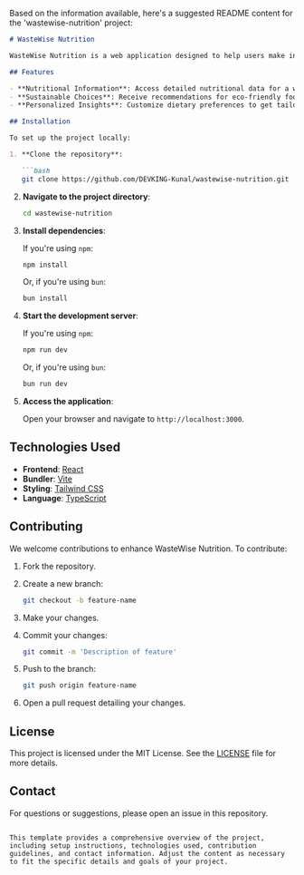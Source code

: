 Based on the information available, here's a suggested README content for the 'wastewise-nutrition' project:

```markdown
# WasteWise Nutrition

WasteWise Nutrition is a web application designed to help users make informed dietary choices by providing nutritional information and promoting sustainable eating habits.

## Features

- **Nutritional Information**: Access detailed nutritional data for a wide range of foods.
- **Sustainable Choices**: Receive recommendations for eco-friendly food options.
- **Personalized Insights**: Customize dietary preferences to get tailored suggestions.

## Installation

To set up the project locally:

1. **Clone the repository**:

   ```bash
   git clone https://github.com/DEVKING-Kunal/wastewise-nutrition.git
   ```

2. **Navigate to the project directory**:

   ```bash
   cd wastewise-nutrition
   ```

3. **Install dependencies**:

   If you're using `npm`:

   ```bash
   npm install
   ```

   Or, if you're using `bun`:

   ```bash
   bun install
   ```

4. **Start the development server**:

   If you're using `npm`:

   ```bash
   npm run dev
   ```

   Or, if you're using `bun`:

   ```bash
   bun run dev
   ```

5. **Access the application**:

   Open your browser and navigate to `http://localhost:3000`.

## Technologies Used

- **Frontend**: [React](https://reactjs.org/)
- **Bundler**: [Vite](https://vitejs.dev/)
- **Styling**: [Tailwind CSS](https://tailwindcss.com/)
- **Language**: [TypeScript](https://www.typescriptlang.org/)

## Contributing

We welcome contributions to enhance WasteWise Nutrition. To contribute:

1. Fork the repository.
2. Create a new branch:

   ```bash
   git checkout -b feature-name
   ```

3. Make your changes.
4. Commit your changes:

   ```bash
   git commit -m 'Description of feature'
   ```

5. Push to the branch:

   ```bash
   git push origin feature-name
   ```

6. Open a pull request detailing your changes.

## License

This project is licensed under the MIT License. See the [LICENSE](LICENSE) file for more details.

## Contact

For questions or suggestions, please open an issue in this repository.

```

This template provides a comprehensive overview of the project, including setup instructions, technologies used, contribution guidelines, and contact information. Adjust the content as necessary to fit the specific details and goals of your project. 
